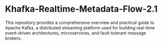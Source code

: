 # Khafka-Realtime-Metadata-Flow-2.1
This repository provides a comprehensive overview and practical guide to Apache Kafka, a distributed streaming platform used for building real-time event-driven architectures, microservices, and fault-tolerant message brokers.
